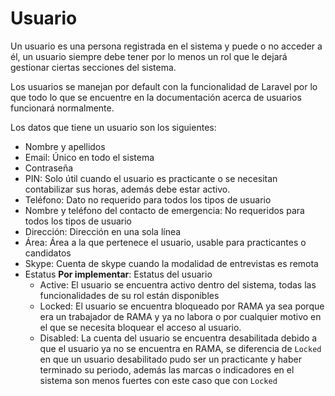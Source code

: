 # Usuario
Un usuario es una persona registrada en el sistema y puede o no acceder a él, un usuario siempre debe tener por lo menos un rol que le dejará gestionar ciertas secciones del sistema.

Los usuarios se manejan por default con la funcionalidad de Laravel por lo que todo lo que se encuentre en la documentación acerca de usuarios funcionará normalmente.

Los datos que tiene un usuario son los siguientes:

- Nombre y apellidos
- Email: Único en todo el sistema
- Contraseña
- PIN: Solo útil cuando el usuario es practicante o se necesitan contabilizar sus horas, además debe estar activo.
- Teléfono: Dato no requerido para todos los tipos de usuario
- Nombre y teléfono del contacto de emergencia: No requeridos para todos los tipos de usuario
- Dirección: Dirección en una sola línea
- Área: Área a la que pertenece el usuario, usable para practicantes o candidatos
- Skype: Cuenta de skype cuando la modalidad de entrevistas es remota
- Estatus **Por implementar**: Estatus del usuario
    - Active: El usuario se encuentra activo dentro del sistema, todas las funcionalidades de su rol están disponibles
    - Locked: El usuario se encuentra bloqueado por RAMA ya sea porque era un trabajador de RAMA y ya no labora o por cualquier motivo en el que se necesita bloquear el acceso al usuario.
    - Disabled: La cuenta del usuario se encuentra desabilitada debido a que el usuario ya no se encuentra en RAMA, se diferencia de `Locked` en que un usuario desabilitado pudo ser un practicante y haber terminado su periodo, además las marcas o indicadores en el sistema son menos fuertes con este caso que con `Locked`